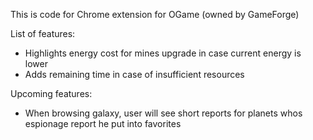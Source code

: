 This is code for Chrome extension for OGame (owned by GameForge)

List of features:
 - Highlights energy cost for mines upgrade in case current energy is lower
 - Adds remaining time in case of insufficient resources

Upcoming features:
 - When browsing galaxy, user will see short reports for planets whos espionage report he
put into favorites